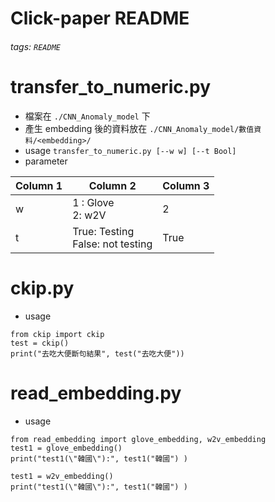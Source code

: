 # Click-paper README
###### tags: `README`

# transfer_to_numeric.py
* 檔案在 `./CNN_Anomaly_model` 下
* 產生 embedding 後的資料放在 `./CNN_Anomaly_model/數值資料/<embedding>/ `
* usage
`transfer_to_numeric.py [--w w] [--t Bool]`
* parameter

| Column 1 | Column 2 | Column 3 |
| -------- | -------- | -------- |
| w    | 1 :  Glove <br> 2: w2V  | 2   |
| t    | True: Testing <br> False: not testing  | True    |


# ckip.py
* usage
```python=
from ckip import ckip
test = ckip()
print("去吃大便斷句結果", test("去吃大便"))
```

# read_embedding.py
* usage 
```python=
from read_embedding import glove_embedding, w2v_embedding
test1 = glove_embedding()
print("test1(\"韓國\"):", test1("韓國") )

test1 = w2v_embedding()
print("test1(\"韓國\"):", test1("韓國") )
```